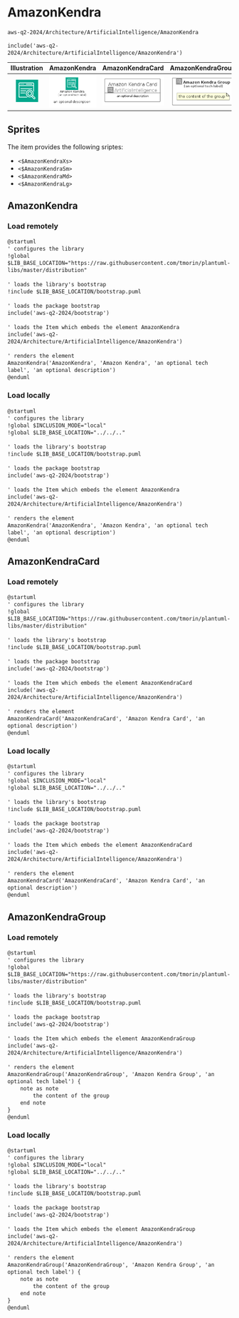 # AmazonKendra


```text
aws-q2-2024/Architecture/ArtificialIntelligence/AmazonKendra
```

```text
include('aws-q2-2024/Architecture/ArtificialIntelligence/AmazonKendra')
```



| Illustration | AmazonKendra | AmazonKendraCard | AmazonKendraGroup |
| :---: | :---: | :---: | :---: |
| ![illustration for Illustration](../../../aws-q2-2024/Architecture/ArtificialIntelligence/AmazonKendra.png) | ![illustration for AmazonKendra](../../../aws-q2-2024/Architecture/ArtificialIntelligence/AmazonKendra.Local.png) | ![illustration for AmazonKendraCard](../../../aws-q2-2024/Architecture/ArtificialIntelligence/AmazonKendraCard.Local.png) | ![illustration for AmazonKendraGroup](../../../aws-q2-2024/Architecture/ArtificialIntelligence/AmazonKendraGroup.Local.png) |



## Sprites
The item provides the following sriptes:

- `<$AmazonKendraXs>`
- `<$AmazonKendraSm>`
- `<$AmazonKendraMd>`
- `<$AmazonKendraLg>`





## AmazonKendra

### Load remotely
```plantuml
@startuml
' configures the library
!global $LIB_BASE_LOCATION="https://raw.githubusercontent.com/tmorin/plantuml-libs/master/distribution"

' loads the library's bootstrap
!include $LIB_BASE_LOCATION/bootstrap.puml

' loads the package bootstrap
include('aws-q2-2024/bootstrap')

' loads the Item which embeds the element AmazonKendra
include('aws-q2-2024/Architecture/ArtificialIntelligence/AmazonKendra')

' renders the element
AmazonKendra('AmazonKendra', 'Amazon Kendra', 'an optional tech label', 'an optional description')
@enduml
```

### Load locally
```plantuml
@startuml
' configures the library
!global $INCLUSION_MODE="local"
!global $LIB_BASE_LOCATION="../../.."

' loads the library's bootstrap
!include $LIB_BASE_LOCATION/bootstrap.puml

' loads the package bootstrap
include('aws-q2-2024/bootstrap')

' loads the Item which embeds the element AmazonKendra
include('aws-q2-2024/Architecture/ArtificialIntelligence/AmazonKendra')

' renders the element
AmazonKendra('AmazonKendra', 'Amazon Kendra', 'an optional tech label', 'an optional description')
@enduml
```

## AmazonKendraCard

### Load remotely
```plantuml
@startuml
' configures the library
!global $LIB_BASE_LOCATION="https://raw.githubusercontent.com/tmorin/plantuml-libs/master/distribution"

' loads the library's bootstrap
!include $LIB_BASE_LOCATION/bootstrap.puml

' loads the package bootstrap
include('aws-q2-2024/bootstrap')

' loads the Item which embeds the element AmazonKendraCard
include('aws-q2-2024/Architecture/ArtificialIntelligence/AmazonKendra')

' renders the element
AmazonKendraCard('AmazonKendraCard', 'Amazon Kendra Card', 'an optional description')
@enduml
```

### Load locally
```plantuml
@startuml
' configures the library
!global $INCLUSION_MODE="local"
!global $LIB_BASE_LOCATION="../../.."

' loads the library's bootstrap
!include $LIB_BASE_LOCATION/bootstrap.puml

' loads the package bootstrap
include('aws-q2-2024/bootstrap')

' loads the Item which embeds the element AmazonKendraCard
include('aws-q2-2024/Architecture/ArtificialIntelligence/AmazonKendra')

' renders the element
AmazonKendraCard('AmazonKendraCard', 'Amazon Kendra Card', 'an optional description')
@enduml
```

## AmazonKendraGroup

### Load remotely
```plantuml
@startuml
' configures the library
!global $LIB_BASE_LOCATION="https://raw.githubusercontent.com/tmorin/plantuml-libs/master/distribution"

' loads the library's bootstrap
!include $LIB_BASE_LOCATION/bootstrap.puml

' loads the package bootstrap
include('aws-q2-2024/bootstrap')

' loads the Item which embeds the element AmazonKendraGroup
include('aws-q2-2024/Architecture/ArtificialIntelligence/AmazonKendra')

' renders the element
AmazonKendraGroup('AmazonKendraGroup', 'Amazon Kendra Group', 'an optional tech label') {
    note as note
        the content of the group
    end note
}
@enduml
```

### Load locally
```plantuml
@startuml
' configures the library
!global $INCLUSION_MODE="local"
!global $LIB_BASE_LOCATION="../../.."

' loads the library's bootstrap
!include $LIB_BASE_LOCATION/bootstrap.puml

' loads the package bootstrap
include('aws-q2-2024/bootstrap')

' loads the Item which embeds the element AmazonKendraGroup
include('aws-q2-2024/Architecture/ArtificialIntelligence/AmazonKendra')

' renders the element
AmazonKendraGroup('AmazonKendraGroup', 'Amazon Kendra Group', 'an optional tech label') {
    note as note
        the content of the group
    end note
}
@enduml
```

